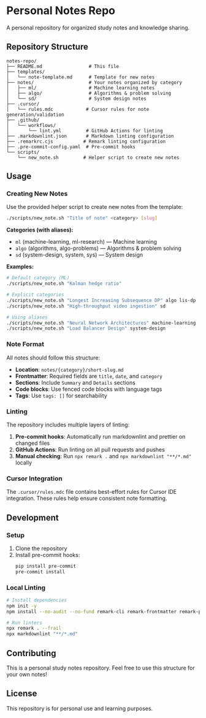 # Personal Notes Repo

A personal repository for organized study notes and knowledge sharing.

## Repository Structure

```
notes-repo/
├── README.md                 # This file
├── templates/
│   └── note-template.md      # Template for new notes
├── notes/                    # Your notes organized by category
│   ├── ml/                   # Machine learning notes
│   ├── algo/                 # Algorithms & problem solving
│   └── sd/                   # System design notes
├── .cursor/
│   └── rules.mdc            # Cursor rules for note generation/validation
├── .github/
│   └── workflows/
│       └── lint.yml         # GitHub Actions for linting
├── .markdownlint.json       # Markdown linting configuration
├── .remarkrc.cjs           # Remark linting configuration
├── .pre-commit-config.yaml  # Pre-commit hooks
└── scripts/
    └── new_note.sh         # Helper script to create new notes
```

## Usage

### Creating New Notes

Use the provided helper script to create new notes from the template:

```bash
./scripts/new_note.sh "Title of note" <category> [slug]
```

**Categories (with aliases):**
- `ml` (machine-learning, ml-research) — Machine learning
- `algo` (algorithms, algo-problems) — Algorithms & problem solving
- `sd` (system-design, system, sys) — System design

**Examples:**
```bash
# Default category (ML)
./scripts/new_note.sh "Kalman hedge ratio"

# Explicit categories
./scripts/new_note.sh "Longest Increasing Subsequence DP" algo lis-dp
./scripts/new_note.sh "High-throughput video ingestion" sd

# Using aliases
./scripts/new_note.sh "Neural Network Architectures" machine-learning
./scripts/new_note.sh "Load Balancer Design" system-design
```

### Note Format

All notes should follow this structure:

- **Location**: `notes/{category}/short-slug.md`
- **Frontmatter**: Required fields are `title`, `date`, and `category`
- **Sections**: Include `Summary` and `Details` sections
- **Code blocks**: Use fenced code blocks with language tags
- **Tags**: Use `tags: []` for searchability

### Linting

The repository includes multiple layers of linting:

1. **Pre-commit hooks**: Automatically run markdownlint and prettier on changed files
2. **GitHub Actions**: Run linting on all pull requests and pushes
3. **Manual checking**: Run `npx remark .` and `npx markdownlint "**/*.md"` locally

### Cursor Integration

The `.cursor/rules.mdc` file contains best-effort rules for Cursor IDE integration. These rules help ensure consistent note formatting.

## Development

### Setup

1. Clone the repository
2. Install pre-commit hooks:
   ```bash
   pip install pre-commit
   pre-commit install
   ```

### Local Linting

```bash
# Install dependencies
npm init -y
npm install --no-audit --no-fund remark-cli remark-frontmatter remark-preset-lint-recommended markdownlint-cli

# Run linters
npx remark . --frail
npx markdownlint "**/*.md"
```

## Contributing

This is a personal study notes repository. Feel free to use this structure for your own notes!

## License

This repository is for personal use and learning purposes.
